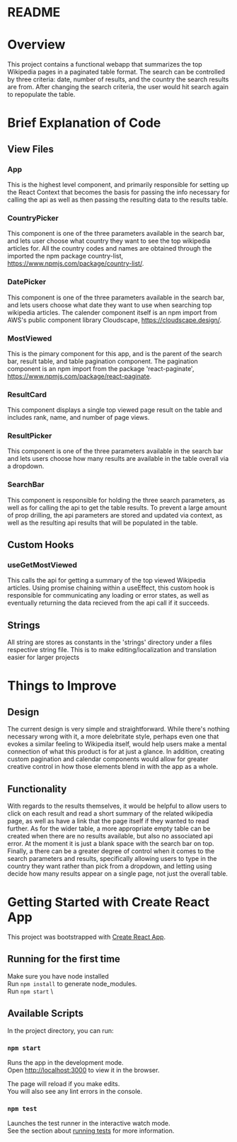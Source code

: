 # README

# Overview

This project contains a functional webapp that summarizes the top Wikipedia pages in a paginated table format. The search can be controlled by three criteria: date, number of results, and the country the search results are from. After changing the search criteria, the user would hit search again to repopulate the table.

# Brief Explanation of Code

## View Files

### App

This is the highest level component, and primarily responsible for setting up the React Context that becomes the basis for passing the info necessary for calling the api as well as then passing the resulting data to the results table.

### CountryPicker

This component is one of the three parameters available in the search bar, and lets user choose what country they want to see the top wikipedia articles for. All the country codes and names are obtained through the imported the npm package country-list, https://www.npmjs.com/package/country-list/.

### DatePicker

This component is one of the three parameters available in the search bar, and lets users choose what date they want to use when searching top wikipedia articles. The calender component itself is an npm import from AWS's public component library Cloudscape, https://cloudscape.design/.  

###  MostViewed

This is the pimary component for this app, and is the parent of the search bar, result table, and table pagination component. The pagination component is an npm import from the package 'react-paginate', https://www.npmjs.com/package/react-paginate. 

### ResultCard

This component displays a single top viewed page result on the table and includes rank, name, and number of page views.

### ResultPicker

This component is one of the three parameters available in the search bar and lets users choose how many results are available in the table overall via a dropdown.

### SearchBar

This component is responsible for holding the three search parameters, as well as for calling the api to get the table results. To prevent a large amount of prop drilling, the api parameters are stored and updated via context, as well as the resulting api results that will be populated in the table.

## Custom Hooks

### useGetMostViewed

This calls the api for getting a summary of the top viewed Wikipedia articles. Using promise chaining within a useEffect, this custom hook is responsible for communicating any loading or error states, as well as eventually returning the data recieved from the api call if it succeeds.

## Strings

All string are stores as constants in the 'strings' directory under a files respective string file. This is to make editing/localization and translation easier for larger projects

# Things to Improve

## Design

The current design is very simple and straightforward. While there's nothing necessary wrong with it, a more delebritate style, perhaps even one that evokes a similar feeling to Wikipedia itself, would help users make a mental connection of what this product is for at just a glance. In addition, creating custom pagination and calendar components would allow for greater creative control in how those elements blend in with the app as a whole.

## Functionality

With regards to the results themselves, it would be helpful to allow users to click on each result and read a short summary of the related wikipedia page, as well as have a link that the page itself if they wanted to read further. As for the wider table, a more appropriate empty table can be created when there are no results available, but also no associated api error. At the moment it is just a blank space with the search bar on top. Finally, a there can be a greater degree of control when it comes to the search parameters and results, specifically allowing users to type in the country they want rather than pick from a dropdown, and letting using decide how many results appear on a single page, not just the overall table.


# Getting Started with Create React App

This project was bootstrapped with [Create React App](https://github.com/facebook/create-react-app).

## Running for the first time

Make sure you have node installed\
Run `npm install` to generate node_modules.\
Run `npm start` \

## Available Scripts

In the project directory, you can run:

### `npm start`

Runs the app in the development mode.\
Open [http://localhost:3000](http://localhost:3000) to view it in the browser.

The page will reload if you make edits.\
You will also see any lint errors in the console.

### `npm test`

Launches the test runner in the interactive watch mode.\
See the section about [running tests](https://facebook.github.io/create-react-app/docs/running-tests) for more information.


